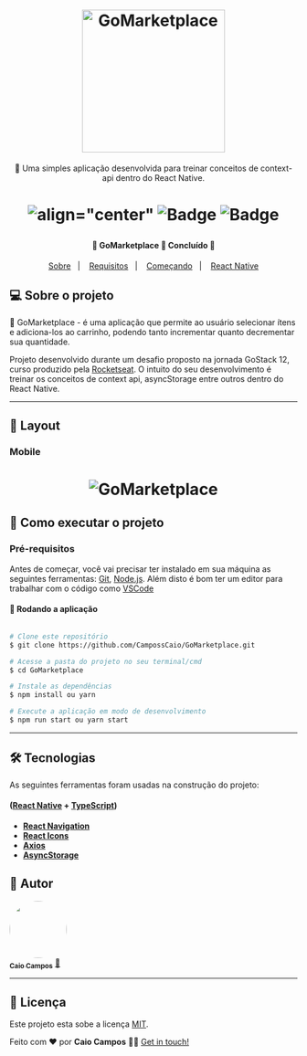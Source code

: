 <h1 align="center">
    <img alt="GoMarketplace" src="https://res.cloudinary.com/dgugs5dpz/image/upload/v1595117025/gomarketplace.png" width="250px" />
</h1>
<p align="center">🚀 Uma simples aplicação desenvolvida para treinar conceitos de context-api dentro do React Native.</p>

<h1 align="center">
   
 ![align="center"](https://img.shields.io/github/issues/CampossCaio/GoMarketplace?color=%23e83f5b)
 ![Badge](https://img.shields.io/github/forks/CampossCaio/GoMarketplace?color=%23e83f5b)
 ![Badge](https://img.shields.io/github/stars/CampossCaio/GoMarketplace?color=%23e83f5b)
</h1>

<h4 align="center"> 
	🚧  GoMarketplace 🚀 Concluído  🚧
</h4>
 
 
 
<p align="center">
  <a href="#-sobre-o-projeto">Sobre</a>&nbsp;&nbsp;&nbsp;|&nbsp;&nbsp;&nbsp;
  <a href="#books-requisitos">Requisitos</a>&nbsp;&nbsp;&nbsp;|&nbsp;&nbsp;&nbsp;
  <a href="#rocket-começando">Começando</a>&nbsp;&nbsp;&nbsp;|&nbsp;&nbsp;&nbsp;
  <a href="#iphone-iniciando-mobile">React Native</a>
</p>

## 💻 Sobre o projeto

👕 GoMarketplace - é uma aplicação que permite ao usuário selecionar ítens e  adiciona-los ao carrinho, podendo tanto incrementar quanto decrementar sua quantidade.


Projeto desenvolvido durante um desafio proposto na jornada GoStack 12, curso produzido pela [Rocketseat](https://blog.rocketseat.com.br/primeira-next-level-week/). O intuito
do seu desenvolvimento é treinar os conceitos de context api, asyncStorage entre outros dentro do React Native.

---

## 🎨 Layout



### Mobile

<h1 align="center">
    <img alt="GoMarketplace" src="https://res.cloudinary.com/dgugs5dpz/image/upload/v1595117057/GoMarketplace_oqfmli.gif" widht="100px"/>
</h1>


## 🚀 Como executar o projeto




### Pré-requisitos

Antes de começar, você vai precisar ter instalado em sua máquina as seguintes ferramentas:
[Git](https://git-scm.com), [Node.js](https://nodejs.org/en/). 
Além disto é bom ter um editor para trabalhar com o código como [VSCode](https://code.visualstudio.com/)

#### 🧭 Rodando a aplicação

```bash

# Clone este repositório
$ git clone https://github.com/CampossCaio/GoMarketplace.git

# Acesse a pasta do projeto no seu terminal/cmd
$ cd GoMarketplace

# Instale as dependências
$ npm install ou yarn

# Execute a aplicação em modo de desenvolvimento
$ npm run start ou yarn start


```

---

## 🛠 Tecnologias

As seguintes ferramentas foram usadas na construção do projeto:

####  ([React Native](https://reactnative.dev/)  +  [TypeScript](https://www.typescriptlang.org/))

-   **[React Navigation](https://reactnavigation.org/)**
-   **[React Icons](https://react-icons.github.io/react-icons/)**
-   **[Axios](https://github.com/axios/axios)**
-   **[AsyncStorage](https://www.npmjs.com/package/@react-native-community/async-storage)**


## 🦸 Autor

<a href="https://github.com/CampossCaio">
 <img style="border-radius: 50%;" src="https://avatars0.githubusercontent.com/u/52550525?s=400&u=c8dfc4e1c8ef1bf3ed5890ecc40ee98f086ca72b&v=4" width="100px;" alt=""/>
 <br />
 <sub><b>Caio Campos</b></sub></a> <a href="https://github.com/CampossCaio" title="Caio Campos">🚀</a>
 <br />

---

## 📝 Licença

Este projeto esta sobe a licença [MIT](./LICENSE).

Feito com ❤️ por **Caio Campos** 👋🏻 [Get in touch!](https://github.com/CampossCaio)
